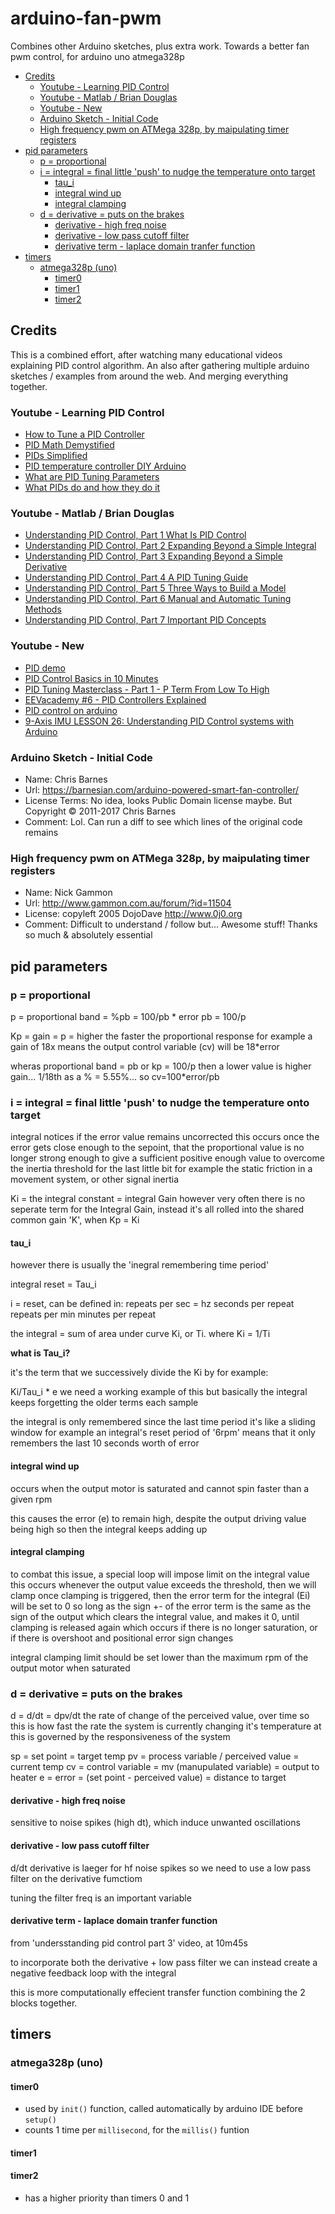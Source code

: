 # arduino-fan-pwm

Combines other Arduino sketches, plus extra work. Towards a better fan pwm control, for arduino uno atmega328p

<!-- MarkdownTOC -->

* [Credits](#credits)
  * [Youtube - Learning PID Control](#youtube---learning-pid-control)
  * [Youtube - Matlab / Brian Douglas](#youtube---matlab--brian-douglas)
  * [Youtube - New](#youtube---new)
  * [Arduino Sketch - Initial Code](#arduino-sketch---initial-code)
  * [High frequency pwm on ATMega 328p, by maipulating timer registers](#high-frequency-pwm-on-atmega-328p-by-maipulating-timer-registers)
* [pid parameters](#pid-parameters)
  * [p = proportional](#p--proportional)
  * [i = integral = final little 'push' to nudge the temperature onto target](#i--integral--final-little-push-to-nudge-the-temperature-onto-target)
    * [tau_i](#tau_i)
    * [integral wind up](#integral-wind-up)
    * [integral clamping](#integral-clamping)
  * [d = derivative = puts on the brakes](#d--derivative--puts-on-the-brakes)
    * [derivative - high freq noise](#derivative---high-freq-noise)
    * [derivative - low pass cutoff filter](#derivative---low-pass-cutoff-filter)
    * [derivative term - laplace domain tranfer function](#derivative-term---laplace-domain-tranfer-function)
* [timers](#timers)
  * [atmega328p \(uno\)](#atmega328p-uno)
    * [timer0](#timer0)
    * [timer1](#timer1)
    * [timer2](#timer2)

<!-- /MarkdownTOC -->

<a id="credits"></a>
## Credits

This is a combined effort, after watching many educational videos explaining PID control algorithm. An also after gathering multiple arduino sketches / examples from around the web. And merging everything together.

<a id="youtube---learning-pid-control"></a>
### Youtube - Learning PID Control

* [How to Tune a PID Controller](https://www.youtube.com/watch?v=IB1Ir4oCP5k)
* [PID Math Demystified](https://www.youtube.com/watch?v=JEpWlTl95Tw)
* [PIDs Simplified](https://www.youtube.com/watch?v=6OH-wOsVVjg)
* [PID temperature controller DIY Arduino](https://www.youtube.com/watch?v=LXhTFBGgskI)
* [What are PID Tuning Parameters](https://www.youtube.com/watch?v=1ImhKwpSmuc)
* [What PIDs do and how they do it](https://www.youtube.com/watch?v=0vqWyramGy8)

<a id="youtube---matlab--brian-douglas"></a>
### Youtube - Matlab / Brian Douglas

* [Understanding PID Control, Part 1 What Is PID Control](https://www.youtube.com/watch?v=wkfEZmsQqiA&t=25s)
* [Understanding PID Control, Part 2 Expanding Beyond a Simple Integral](https://www.youtube.com/watch?v=NVLXCwc8HzM)
* [Understanding PID Control, Part 3 Expanding Beyond a Simple Derivative](https://www.youtube.com/watch?v=7dUVdrs1e18&t=23s)
* [Understanding PID Control, Part 4 A PID Tuning Guide](https://www.youtube.com/watch?v=sFOEsA0Irjs)
* [Understanding PID Control, Part 5 Three Ways to Build a Model](https://www.youtube.com/watch?v=qhIjIu-Zk10)
* [Understanding PID Control, Part 6 Manual and Automatic Tuning Methods](https://www.youtube.com/watch?v=qj8vTO1eIHo)
* [Understanding PID Control, Part 7 Important PID Concepts](https://www.youtube.com/watch?v=tbgV6caAVcs)

<a id="youtube---new"></a>
### Youtube - New

* [PID demo](https://www.youtube.com/watch?v=qKy98Cbcltw)
* [PID Control Basics in 10 Minutes](https://www.youtube.com/watch?v=srLMG0jlRMk)
* [PID Tuning Masterclass - Part 1 - P Term From Low To High](https:/-/www.youtube.com/watch?v=27lMKi2inpk)
* [EEVacademy #6 - PID Controllers Explained](https://www.youtube.com/watch?v=VVOi2dbtxC0)
* [PID control on arduino](https://www.youtube.com/watch?v=crw0Hcc67RY)
* [9-Axis IMU LESSON 26: Understanding PID Control systems with Arduino](https://www.youtube.com/watch?v=t7ImNDOQIzM)


<a id="arduino-sketch---initial-code"></a>
### Arduino Sketch - Initial Code

* Name: Chris Barnes
* Url: https://barnesian.com/arduino-powered-smart-fan-controller/
* License Terms: No idea, looks Public Domain license maybe. But Copyright © 2011-2017 Chris Barnes
* Comment: Lol. Can run a diff to see which lines of the original code remains

<a id="high-frequency-pwm-on-atmega-328p-by-maipulating-timer-registers"></a>
### High frequency pwm on ATMega 328p, by maipulating timer registers

* Name: Nick Gammon
* Url: http://www.gammon.com.au/forum/?id=11504
* License: copyleft 2005 DojoDave <http://www.0j0.org>
* Comment: Difficult to understand / follow but... Awesome stuff! Thanks so much & absolutely essential

<a id="pid-parameters"></a>
## pid parameters

<a id="p--proportional"></a>
### p = proportional

p = proportional band = %pb = 100/pb * error
  pb = 100/p

Kp = gain = p = higher the faster the proportional response
 for example a gain of 18x means the output control variable (cv) will be 18*error

wheras proportional band = pb or kp = 100/p
then a lower value is higher gain... 1/18th as a % = 5.55%... so cv=100*error/pb

<a id="i--integral--final-little-push-to-nudge-the-temperature-onto-target"></a>
### i = integral = final little 'push' to nudge the temperature onto target

integral notices if the error value remains uncorrected
this occurs once the error gets close enough to the sepoint, 
that the proportional value is no longer strong enough to give a sufficient
positive enough value to overcome the inertia threshold for the last little bit
for example the static friction in a movement system, or other signal inertia

Ki = the integral constant = integral Gain
however very often there is no seperate term for the Integral Gain,
instead it's all rolled into the shared common gain 'K', when  Kp = Ki

<a id="tau_i"></a>
#### tau_i

however there is usually the 'inegral remembering time period'

integral reset = Tau_i

i = reset, can be defined in:
repeats per sec = hz
seconds per repeat
repeats per min
minutes per repeat

the integral = sum of area under curve
Ki, or Ti. where Ki = 1/Ti

**what is Tau_i?**

it's the term that we successively divide the Ki by
for example:

Ki/Tau_i * e
we need a working example of this
but basically the integral keeps forgetting the older terms each sample

the integral is only remembered since the last time period
it's like a sliding window
for example an integral's reset period of '6rpm'
means that it only remembers the last 10 seconds worth of error

<a id="integral-wind-up"></a>
#### integral wind up

occurs when the output motor is saturated
and cannot spin faster than a given rpm

this causes the error (e) to remain high, despite the output driving value being high
so then the integral keeps adding up

<a id="integral-clamping"></a>
#### integral clamping

to combat this issue, a special loop will impose limit on the integral value
this occurs whenever the output value exceeds the threshold, then we will clamp
once clamping is triggered, then the error term for the integral (Ei) will be set to 0
so long as the sign +- of the error term is the same as the sign of the output
which clears the integral value, and makes it 0, until clamping is released again
which occurs if there is no longer saturation, or if there is overshoot and positional error sign changes

integral clamping limit should be set lower than the maximum rpm of the output motor when saturated


<a id="d--derivative--puts-on-the-brakes"></a>
### d = derivative = puts on the brakes

d = d/dt = dpv/dt
the rate of change of the perceived value, over time
so this is how fast the rate the system is currently changing it's temperature at
this is governed by the responsiveness of the system

sp = set point = target temp
pv = process variable / perceived value = current temp
cv = control variable = mv (manupulated variable) = output to heater
e = error = (set point - perceived value) = distance to target


<a id="derivative---high-freq-noise"></a>
#### derivative - high freq noise

sensitive to noise spikes (high dt), which induce unwanted oscillations

<a id="derivative---low-pass-cutoff-filter"></a>
#### derivative - low pass cutoff filter

d/dt derivative is laeger for hf noise spikes
so we need to use a low pass filter on the derivative fumctiom

tuning the filter freq is an important variable

<a id="derivative-term---laplace-domain-tranfer-function"></a>
#### derivative term - laplace domain tranfer function

from 'undersstanding pid control part 3' video, at 10m45s

to incorporate both the derivative + low pass filter
we can instead create a negative feedback loop with the integral

this is more computationally effecient transfer function
combining the 2 blocks together.

<a id="timers"></a>
## timers

<a id="atmega328p-uno"></a>
### atmega328p (uno)

<a id="timer0"></a>
#### timer0

* used by `init()` function, called automatically by arduino IDE before `setup()`
* counts 1 time per `millisecond`, for the `millis()` funtion

<a id="timer1"></a>
#### timer1

<a id="timer2"></a>
#### timer2

* has a higher priority than timers 0 and 1







